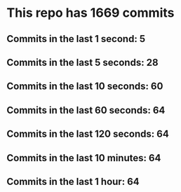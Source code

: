 # This repo has 1669 commits

## Commits in the last 1 second: 5
## Commits in the last 5 seconds: 28
## Commits in the last 10 seconds: 60
## Commits in the last 60 seconds: 64
## Commits in the last 120 seconds: 64
## Commits in the last 10 minutes: 64
## Commits in the last 1 hour: 64
